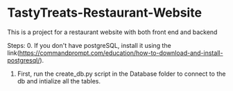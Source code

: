 # TastyTreats-Restaurant-Website
This is a project for a restaurant website with both front end and backend

Steps:
0. If you don't have postgreSQL, install it using the link(https://commandprompt.com/education/how-to-download-and-install-postgresql/). 

1. First, run the create_db.py script in the Database folder to connect to the db and intialize all the tables.
